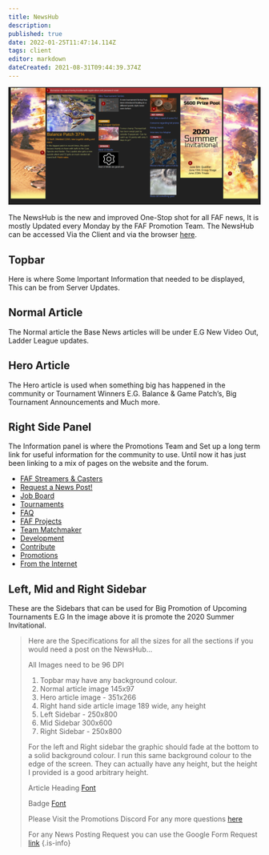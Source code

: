 ```yaml
---
title: NewsHub
description: 
published: true
date: 2022-01-25T11:47:14.114Z
tags: client
editor: markdown
dateCreated: 2021-08-31T09:44:39.374Z
---
```


![newshub.png](/newshub.png)

The NewsHub is the new and improved One-Stop shot for all FAF news, It is mostly Updated every Monday by the FAF Promotion Team.
The NewsHub can be accessed Via the Client and via the browser [here](https://www.faforever.com/newshub).

## Topbar
Here is where Some Important Information that needed to be displayed, This can be from Server Updates.

## Normal Article
The Normal article the Base News articles will be under E.G New Video Out, Ladder League updates.

## Hero Article
The Hero article is used when something big has happened in the community or Tournament Winners E.G.
Balance & Game Patch’s, Big Tournament Announcements and Much more.

## Right Side Panel
The Information panel is where the Promotions Team and Set up a long term link for useful information for the community to use.
Until now it has just been linking to a mix of pages on the website and the forum.

- [FAF Streamers & Casters](/Casts&Livestreams)
- [Request a News Post!](https://forms.gle/HsVXHwhZBRvLudEAA)
- [Job Board](https://forum.faforever.com/category/21/job-openings-unpaid)
- [Tournaments](/Tournaments)
- [FAQ](https://forum.faforever.com/category/18/frequently-asked-questions)
- [FAF Projects](https://wikijs.faforever.com/en/Projects)
- [Team Matchmaker](/tmm)
- [Development](/FAF-Development)
- [Contribute](/Contribute)
- [Promotions](https://discord.gg/3h6yQEwEVb)
- [From the Internet](/From-the-Internet)

## Left, Mid and Right Sidebar
These are the Sidebars that can be used for Big Promotion of Upcoming Tournaments E.G In the image above it is promote the 2020 Summer Invitational.

>Here are the Specifications for all the sizes for all the sections if you would need a post on the NewsHub...
>
>All Images need to be 96 DPI
>
>1) Topbar may have any background colour.
>2) Normal article image 145x97
>3) Hero article image - 351x266
>4) Right hand side article image 189 wide, any height
>5) Left Sidebar - 250x800
>6) Mid Sidebar 300x600
>7) Right Sidebar - 250x800
>
>For the left and Right sidebar the graphic should fade at the bottom to a solid background colour.
I run this same background colour to the edge of the screen.
They can actually have any height, but the height I provided is a good arbitrary height.
>
>Article Heading [Font](https://fonts.google.com/specimen/Electrolize?query=electr)
>
>Badge [Font](https://fonts.google.com/specimen/Russo+One?query=russo)
>
>Please Visit the Promotions Discord For any more questions [here](https://discord.gg/CYztfPz)
>
>For any News Posting Request you can use the Google Form Request [link](https://forms.gle/y9jyPLiWHr9ELXrk9)
{.is-info}
